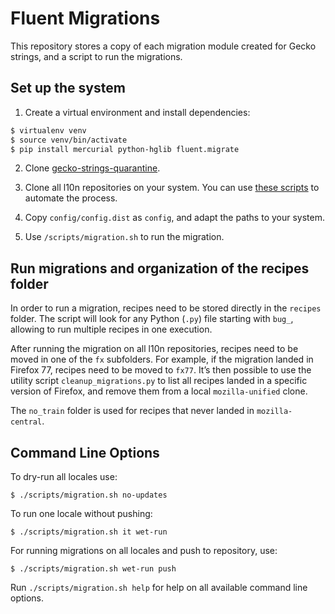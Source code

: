 # Fluent Migrations

This repository stores a copy of each migration module created for Gecko
strings, and a script to run the migrations.

## Set up the system

1. Create a virtual environment and install dependencies:

```bash
$ virtualenv venv
$ source venv/bin/activate
$ pip install mercurial python-hglib fluent.migrate
```

2. Clone [gecko-strings-quarantine](https://hg.mozilla.org/users/axel_mozilla.com/gecko-strings-quarantine).

3. Clone all l10n repositories on your system. You can use [these
scripts](https://github.com/flodolo/scripts/tree/master/mozilla_l10n/clone_hgmo)
to automate the process.

4. Copy `config/config.dist` as `config`, and adapt the paths to your system.

5. Use `/scripts/migration.sh` to run the migration.

## Run migrations and organization of the recipes folder

In order to run a migration, recipes need to be stored directly in the
`recipes` folder. The script will look for any Python (`.py`) file starting
with `bug_`, allowing to run multiple recipes in one execution.

After running the migration on all l10n repositories, recipes need to be moved
in one of the `fx` subfolders. For example, if the migration landed in Firefox
77, recipes need to be moved to `fx77`. It’s then possible to use the utility
script `cleanup_migrations.py` to list all recipes landed in a specific version
of Firefox, and remove them from a local `mozilla-unified` clone.

The `no_train` folder is used for recipes that never landed in
`mozilla-central`.

## Command Line Options

To dry-run all locales use:

```
$ ./scripts/migration.sh no-updates
```

To run one locale without pushing:

```
$ ./scripts/migration.sh it wet-run
```

For running migrations on all locales and push to repository, use:

```
$ ./scripts/migration.sh wet-run push
```

Run `./scripts/migration.sh help` for help on all available command line options.
